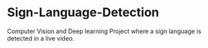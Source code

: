 # Sign-Language-Detection
Computer Vision and Deep learning Project where a sign language is detected in a live video.
